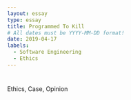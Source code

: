 ```yaml
---
layout: essay
type: essay
title: Programmed To Kill
# All dates must be YYYY-MM-DD format!
date: 2019-04-17
labels:
  - Software Engineering
  - Ethics
---
```


# 

Ethics, Case, Opinion
